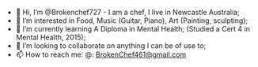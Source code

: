 - 👋 Hi, I’m @Brokenchef727 - I am a chef, I live in Newcastle Australia;
- 👀 I’m interested in Food, Music (Guitar, Piano), Art (Painting, sculpting); 
- 🌱 I’m currently learning A Diploma in Mental Health; (Studied a Cert 4 in Mental Health, 2015);
- 💞️ I’m looking to collaborate on anything I can be of use to;
- 📫 How to reach me:
      @: BrokenChef461@gmail.com

<!---
Brokenchef727/Brokenchef727 is a ✨ special ✨ repository because its `README.md` (this file) appears on your GitHub profile.
You can click the Preview link to take a look at your changes.
--->
